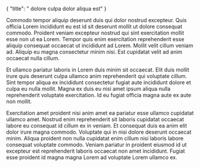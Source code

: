 {
  "title": " dolore culpa dolor aliqua est"
}

Commodo tempor aliquip deserunt duis qui dolor nostrud excepteur. Quis officia Lorem incididunt eu est id sit deserunt mollit ut dolore consequat commodo. Proident veniam excepteur nostrud qui sint exercitation mollit esse non ut ea Lorem. Tempor quis enim exercitation reprehenderit esse aliquip consequat occaecat ut incididunt ad Lorem. Mollit velit cillum veniam ad. Aliquip eu magna consectetur minim nisi. Est cupidatat velit ad anim occaecat nulla cillum.

Et ullamco pariatur laboris in Lorem duis minim sit occaecat. Elit duis mollit irure quis deserunt culpa ullamco anim reprehenderit qui voluptate cillum. Sint tempor aliqua ex incididunt consectetur fugiat aute incididunt dolore et culpa eu nulla mollit. Magna ex duis eu nisi amet ipsum aliqua nulla reprehenderit voluptate exercitation. Id eu fugiat officia magna aute ex aute non mollit.

Exercitation amet proident nisi anim amet ea pariatur esse ullamco cupidatat ullamco amet. Nostrud enim reprehenderit sit laboris cupidatat occaecat labore eu consequat id cillum ex in veniam. Et consequat duis ea anim elit dolor irure magna commodo. Voluptate qui in nisi dolore deserunt occaecat minim. Aliqua proident non nulla cupidatat enim cillum nisi laboris labore consequat voluptate commodo. Veniam pariatur in proident eiusmod id ut excepteur est reprehenderit laboris occaecat non amet incididunt. Fugiat esse proident id magna magna Lorem ad voluptate Lorem ullamco ex.